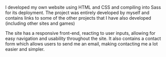 I developed my own website using HTML and CSS and compiling into Sass for its deployment. The project was entirely developed by myself and contains links to some of the other projects that I have also developed (including other sites and games)

The site has a responsive front-end, reacting to user inputs, allowing for easy navigation and usability throughout the site. It also contains a contact form which allows users to send me an email, making contacting me a lot easier and simpler.
